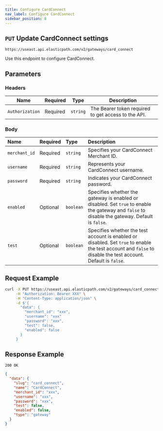 ```yaml
---
title: Configure CardConnect
nav_label: Configure CardConnect
sidebar_position: 8
---
```


## `PUT` Update CardConnect settings

```http
https://useast.api.elasticpath.com/v2/gateways/card_connect
```

Use this endpoint to configure CardConnect.

## Parameters

### Headers

| Name | Required | Type | Description |
| --- | --- | --- | --- |
| `Authorization` | Required | `string` | The Bearer token required to get access to the API. |

### Body

| Name | Required | Type      | Description                                                                                                                                                   |
| :--- |:---------|:----------|:--------------------------------------------------------------------------------------------------------------------------------------------------------------|
| `merchant_id` | Required | `string`  | Specifies your CardConnect Merchant ID.                                                                                                                       |
| `username` | Required | `string`  | Represents your CardConnect username.                                                                                                                         |
| `password` | Required | `string`  | Indicates your CardConnect password.                                                                                                                          |
| `enabled` | Optional | `boolean` | Specifies whether the gateway is enabled or disabled. Set `true` to enable the gateway and `false` to disable the gateway. Default is `false`.                |
| `test` | Optional | `boolean` | Specifies whether the test account is enabled or disabled. Set `true` to enable the test account and `false` to disable the test account. Default is `false`. |

## Request Example

```bash
curl -X PUT https://useast.api.elasticpath.com/v2/gateways/card_connect \
     -H "Authorization: Bearer XXX" \
     -H "Content-Type: application/json" \
     -d $'{
       "data": {
         "merchant_id": "xxx",
         "username": "xxx"
         "password": "xxx",
         "test": false,
         "enabled": false
       }
     }
```

## Response Example

`200 OK`

```json
{
  "data": {
    "slug": "card_connect",
    "name": "CardConnect",
    "merchant_id": "xxx",
    "username": "xxx",
    "password": "xxx",
    "test": false,
    "enabled": false,
    "type": "gateway"
  }
}
```
